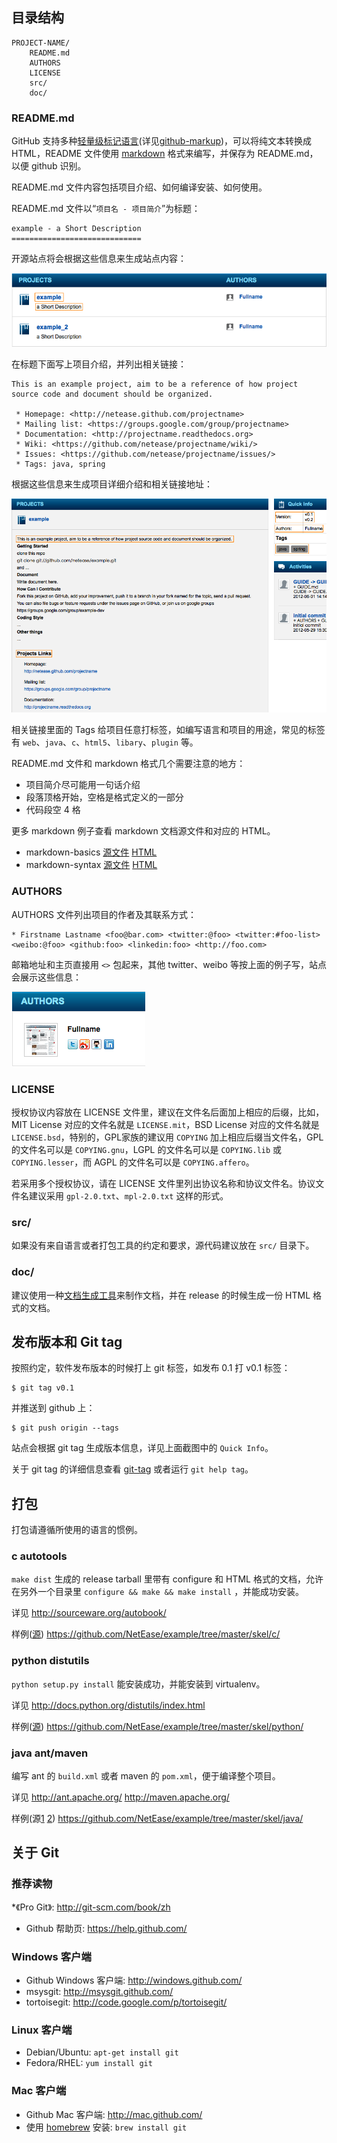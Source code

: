 ## 目录结构

    PROJECT-NAME/
        README.md
        AUTHORS
        LICENSE
        src/
        doc/

### README.md

GitHub 支持多种[轻量级标记语言][](详见[github-markup][])，可以将纯文本转换成 HTML，README 文件使用 [markdown][] 格式来编写，并保存为 README.md，以便 github 识别。

README.md 文件内容包括项目介绍、如何编译安装、如何使用。

README.md 文件以“`项目名 - 项目简介`”为标题：

    example - a Short Description 
    =============================

开源站点将会根据这些信息来生成站点内容：

![project name](https://github.com/NetEase/example/raw/master/doc/images/projectname.png)

在标题下面写上项目介绍，并列出相关链接：

    This is an example project, aim to be a reference of how project source code and document should be organized.
    
     * Homepage: <http://netease.github.com/projectname>
     * Mailing list: <https://groups.google.com/group/projectname>
     * Documentation: <http://projectname.readthedocs.org>
     * Wiki: <https://github.com/netease/projectname/wiki/>
     * Issues: <https://github.com/netease/projectname/issues/>
     * Tags: java, spring

根据这些信息来生成项目详细介绍和相关链接地址：

![project detail](https://github.com/NetEase/example/raw/master/doc/images/projectdetail.png)

相关链接里面的 Tags 给项目任意打标签，如编写语言和项目的用途，常见的标签有 `web`、`java`、`c`、`html5`、`libary`、`plugin` 等。

README.md 文件和 markdown 格式几个需要注意的地方：

 * 项目简介尽可能用一句话介绍
 * 段落顶格开始，空格是格式定义的一部分
 * 代码段空 4 格

更多 markdown 例子查看 markdown 文档源文件和对应的 HTML。

 * markdown-basics [源文件](https://github.com/NetEase/example/raw/master/doc/markdown-basics.md) [HTML](https://github.com/NetEase/example/blob/master/doc/markdown-basics.md)
 * markdown-syntax [源文件](https://github.com/NetEase/example/raw/master/doc/markdown-syntax.md) [HTML](https://github.com/NetEase/example/blob/master/doc/markdown-syntax.md)

[轻量级标记语言]: http://en.wikipedia.org/wiki/Lightweight_markup_language
[github-markup]: https://github.com/github/markup
[markdown]: http://daringfireball.net/projects/markdown/

### AUTHORS

AUTHORS 文件列出项目的作者及其联系方式：

    * Firstname Lastname <foo@bar.com> <twitter:@foo> <twitter:#foo-list> <weibo:@foo> <github:foo> <linkedin:foo> <http://foo.com>

邮箱地址和主页直接用 `<>` 包起来，其他 twitter、weibo 等按上面的例子写，站点会展示这些信息：

![authors](https://github.com/NetEase/example/raw/master/doc/images/authors.png)

### LICENSE

授权协议内容放在 LICENSE 文件里，建议在文件名后面加上相应的后缀，比如，MIT License 对应的文件名就是 
`LICENSE.mit`，BSD License 对应的文件名就是 `LICENSE.bsd`，特别的，GPL家族的建议用 `COPYING`
加上相应后缀当文件名，GPL 的文件名可以是 `COPYING.gnu`，LGPL 的文件名可以是 `COPYING.lib` 或 
`COPYING.lesser`，而 AGPL 的文件名可以是 `COPYING.affero`。

若采用多个授权协议，请在 LICENSE 文件里列出协议名称和协议文件名。协议文件名建议采用 `gpl-2.0.txt`、`mpl-2.0.txt`
这样的形式。

### src/

如果没有来自语言或者打包工具的约定和要求，源代码建议放在 `src/` 目录下。

### doc/

建议使用一种[文档生成工具][]来制作文档，并在 release 的时候生成一份 HTML 格式的文档。

[文档生成工具]: http://en.wikipedia.org/wiki/Comparison_of_documentation_generators

## 发布版本和 Git tag

按照约定，软件发布版本的时候打上 git 标签，如发布 0.1 打 v0.1 标签：

    $ git tag v0.1

并推送到 github 上：

    $ git push origin --tags

站点会根据 git tag 生成版本信息，详见上面截图中的 `Quick Info`。

关于 git tag 的详细信息查看 [git-tag][] 或者运行 `git help tag`。

[git-tag]: http://git-scm.com/book/zh/Git-%E5%9F%BA%E7%A1%80-%E6%89%93%E6%A0%87%E7%AD%BE

## 打包

打包请遵循所使用的语言的惯例。

### c autotools

`make dist` 生成的 release tarball 里带有 configure 和 HTML 格式的文档，允许在另外一个目录里
`configure && make && make install` ，并能成功安装。

详见 <http://sourceware.org/autobook/>

样例([源](http://www.gnu.org/software/hello/)) <https://github.com/NetEase/example/tree/master/skel/c/>

### python distutils

`python setup.py install` 能安装成功，并能安装到 virtualenv。

详见 <http://docs.python.org/distutils/index.html>

样例([源](http://pypi.python.org/pypi/foobar2/0.1)) <https://github.com/NetEase/example/tree/master/skel/python/>

### java ant/maven

编写 ant 的 `build.xml` 或者 maven 的 `pom.xml`，便于编译整个项目。

详见 <http://ant.apache.org/> <http://maven.apache.org/>

样例(源[1](https://github.com/sl4mmy/ant-skeleton) [2](https://github.com/evanclarke/Maven-Skeleton)) <https://github.com/NetEase/example/tree/master/skel/java/>

## 关于 Git

### 推荐读物

 *《Pro Git》: <http://git-scm.com/book/zh>
 * Github 帮助页: <https://help.github.com/>

### Windows 客户端

 * Github Windows 客户端: <http://windows.github.com/>
 * msysgit: <http://msysgit.github.com/>
 * tortoisegit: <http://code.google.com/p/tortoisegit/>

### Linux 客户端

 * Debian/Ubuntu: `apt-get install git`
 * Fedora/RHEL: `yum install git`

### Mac 客户端

 * Github Mac 客户端: <http://mac.github.com/>
 * 使用 [homebrew][] 安装: `brew install git`

[homebrew]: http://mxcl.github.com/homebrew/
